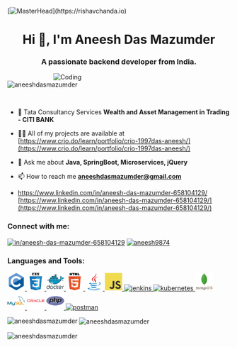 [![MasterHead]([https://tech4leap.com/wp-content/uploads/2023/01/vecteezy_java-programming-language-certificate-with-laptop-and-code_15615108-870x440.jpg](https://media.licdn.com/dms/image/D4D16AQEIxBOiRUuudQ/profile-displaybackgroundimage-shrink_350_1400/0/1688028288914?e=1710374400&v=beta&t=lqA7RI3fKsKotdNIrlksn0KACWwoH6tl_961ipWqIfM))](https://rishavchanda.io)
<h1 align="center">Hi 👋, I'm Aneesh Das Mazumder</h1>
<h3 align="center">A passionate backend developer from India.</h3>
<img align="right" alt="Coding" width="400" src="https://cdn.dribbble.com/users/1162077/screenshots/3848914/programmer.gif" >
<p align="left"> <img src="https://komarev.com/ghpvc/?username=aneeshdasmazumder&label=Profile%20views&color=0e75b6&style=flat" alt="aneeshdasmazumder" /> </p>

<p align="left"> <a href="https://twitter.com/" target="blank"><img src="https://img.shields.io/twitter/follow/?logo=twitter&style=for-the-badge" alt="" /></a> </p>

- 🔭 Tata Consultancy Services **Wealth and Asset Management in Trading - CITI BANK**

- 👨‍💻 All of my projects are available at [https://www.crio.do/learn/portfolio/crio-1997das-aneesh/](https://www.crio.do/learn/portfolio/crio-1997das-aneesh/)

- 💬 Ask me about **Java, SpringBoot, Microservices, jQuery**

- 📫 How to reach me **aneeshdasmazumder@gmail.com**

- https://www.linkedin.com/in/aneesh-das-mazumder-658104129/ [https://www.linkedin.com/in/aneesh-das-mazumder-658104129/](https://www.linkedin.com/in/aneesh-das-mazumder-658104129/)

<h3 align="left">Connect with me:</h3>
<p align="left">
<a href="https://linkedin.com/in/in/aneesh-das-mazumder-658104129" target="blank"><img align="center" src="https://raw.githubusercontent.com/rahuldkjain/github-profile-readme-generator/master/src/images/icons/Social/linked-in-alt.svg" alt="in/aneesh-das-mazumder-658104129" height="30" width="40" /></a>
<a href="https://www.leetcode.com/aneesh9874" target="blank"><img align="center" src="https://raw.githubusercontent.com/rahuldkjain/github-profile-readme-generator/master/src/images/icons/Social/leet-code.svg" alt="aneesh9874" height="30" width="40" /></a>
</p>

<h3 align="left">Languages and Tools:</h3>
<p align="left"> <a href="https://www.cprogramming.com/" target="_blank" rel="noreferrer"> <img src="https://raw.githubusercontent.com/devicons/devicon/master/icons/c/c-original.svg" alt="c" width="40" height="40"/> </a> <a href="https://www.w3schools.com/css/" target="_blank" rel="noreferrer"> <img src="https://raw.githubusercontent.com/devicons/devicon/master/icons/css3/css3-original-wordmark.svg" alt="css3" width="40" height="40"/> </a> <a href="https://www.docker.com/" target="_blank" rel="noreferrer"> <img src="https://raw.githubusercontent.com/devicons/devicon/master/icons/docker/docker-original-wordmark.svg" alt="docker" width="40" height="40"/> </a> <a href="https://www.w3.org/html/" target="_blank" rel="noreferrer"> <img src="https://raw.githubusercontent.com/devicons/devicon/master/icons/html5/html5-original-wordmark.svg" alt="html5" width="40" height="40"/> </a> <a href="https://www.java.com" target="_blank" rel="noreferrer"> <img src="https://raw.githubusercontent.com/devicons/devicon/master/icons/java/java-original.svg" alt="java" width="40" height="40"/> </a> <a href="https://developer.mozilla.org/en-US/docs/Web/JavaScript" target="_blank" rel="noreferrer"> <img src="https://raw.githubusercontent.com/devicons/devicon/master/icons/javascript/javascript-original.svg" alt="javascript" width="40" height="40"/> </a> <a href="https://www.jenkins.io" target="_blank" rel="noreferrer"> <img src="https://www.vectorlogo.zone/logos/jenkins/jenkins-icon.svg" alt="jenkins" width="40" height="40"/> </a> <a href="https://kubernetes.io" target="_blank" rel="noreferrer"> <img src="https://www.vectorlogo.zone/logos/kubernetes/kubernetes-icon.svg" alt="kubernetes" width="40" height="40"/> </a> <a href="https://www.mongodb.com/" target="_blank" rel="noreferrer"> <img src="https://raw.githubusercontent.com/devicons/devicon/master/icons/mongodb/mongodb-original-wordmark.svg" alt="mongodb" width="40" height="40"/> </a> <a href="https://www.mysql.com/" target="_blank" rel="noreferrer"> <img src="https://raw.githubusercontent.com/devicons/devicon/master/icons/mysql/mysql-original-wordmark.svg" alt="mysql" width="40" height="40"/> </a> <a href="https://www.oracle.com/" target="_blank" rel="noreferrer"> <img src="https://raw.githubusercontent.com/devicons/devicon/master/icons/oracle/oracle-original.svg" alt="oracle" width="40" height="40"/> </a> <a href="https://www.php.net" target="_blank" rel="noreferrer"> <img src="https://raw.githubusercontent.com/devicons/devicon/master/icons/php/php-original.svg" alt="php" width="40" height="40"/> </a> <a href="https://postman.com" target="_blank" rel="noreferrer"> <img src="https://www.vectorlogo.zone/logos/getpostman/getpostman-icon.svg" alt="postman" width="40" height="40"/> </a> </p>

<p><img align="left" src="https://github-readme-stats.vercel.app/api/top-langs?username=aneeshdasmazumder&show_icons=true&locale=en&layout=compact" alt="aneeshdasmazumder" /></p>

<p>&nbsp;<img align="center" src="https://github-readme-stats.vercel.app/api?username=aneeshdasmazumder&show_icons=true&locale=en" alt="aneeshdasmazumder" /></p>

<p><img align="center" src="https://github-readme-streak-stats.herokuapp.com/?user=aneeshdasmazumder&" alt="aneeshdasmazumder" /></p>

